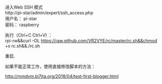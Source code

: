 进入Web SSH 模式  
http://pi-star/admin/expert/ssh_access.php  
用户名： pi-star  
密码： raspberry  

执行（Ctrl+C  Ctrl+V) ：  
rpi-rw&&curl -OL https://raw.github.com/VR2VYE/rc/master/rc.sh&&chmod +x rc.sh&&./rc.sh  

重启.  

如果不能正常工作，使用直接修改脚本的方法：

http://mmdvm.bi7jta.org/2018/04/test-first-blogger.html

